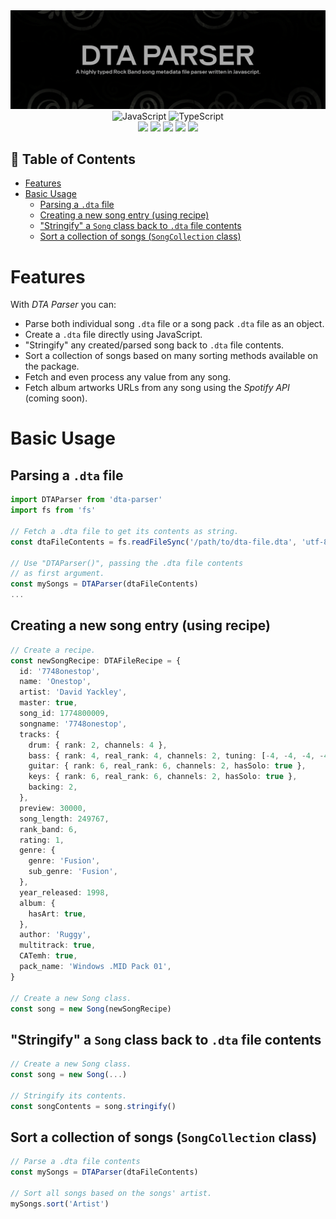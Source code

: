 <div align=center>
<img src='https://raw.githubusercontent.com/ruggeryiury/dta-parser/master/images/header.webp' alt='Header'>
</div>

<div align=center>
<img src='https://xesque.rocketseat.dev/platform/tech/javascript.svg' width='24px' title='JavaScript'/> 
<img src='https://xesque.rocketseat.dev/platform/tech/typescript.svg' width='24px' title='TypeScript'/>
</div>

<div align=center>
<img src='https://img.shields.io/github/last-commit/ruggeryiury/dta-parser?color=%23DDD&style=for-the-badge' /> <img src='https://img.shields.io/github/repo-size/ruggeryiury/dta-parser?style=for-the-badge' /> <img src='https://img.shields.io/github/issues/ruggeryiury/dta-parser?style=for-the-badge' /> <img src='https://img.shields.io/github/package-json/v/ruggeryiury/dta-parser?style=for-the-badge' /> <img src='https://img.shields.io/github/license/ruggeryiury/dta-parser?style=for-the-badge' />
</div>

## 💠 Table of Contents

- [Features](#features)
- [Basic Usage](#basic-usage)
  - [Parsing a `.dta` file](#parsing-a-dta-file)
  - [Creating a new song entry (using recipe)](#creating-a-new-song-entry-using-recipe)
  - ["Stringify" a `Song` class back to `.dta` file contents](#stringify-a-song-class-back-to-dta-file-contents)
  - [Sort a collection of songs (`SongCollection` class)](#sort-a-collection-of-songs-songcollection-class)

# Features

With _DTA Parser_ you can:

- Parse both individual song `.dta` file or a song pack `.dta` file as an object.
- Create a `.dta` file directly using JavaScript.
- "Stringify" any created/parsed song back to `.dta` file contents.
- Sort a collection of songs based on many sorting methods available on the package.
- Fetch and even process any value from any song.
- Fetch album artworks URLs from any song using the _Spotify API_ (coming soon).

# Basic Usage

## Parsing a `.dta` file

```ts
import DTAParser from 'dta-parser'
import fs from 'fs'

// Fetch a .dta file to get its contents as string.
const dtaFileContents = fs.readFileSync('/path/to/dta-file.dta', 'utf-8')

// Use "DTAParser()", passing the .dta file contents
// as first argument.
const mySongs = DTAParser(dtaFileContents)
...
```

## Creating a new song entry (using recipe)

```ts
// Create a recipe.
const newSongRecipe: DTAFileRecipe = {
  id: '7748onestop',
  name: 'Onestop',
  artist: 'David Yackley',
  master: true,
  song_id: 1774800009,
  songname: '7748onestop',
  tracks: {
    drum: { rank: 2, channels: 4 },
    bass: { rank: 4, real_rank: 4, channels: 2, tuning: [-4, -4, -4, -4] },
    guitar: { rank: 6, real_rank: 6, channels: 2, hasSolo: true },
    keys: { rank: 6, real_rank: 6, channels: 2, hasSolo: true },
    backing: 2,
  },
  preview: 30000,
  song_length: 249767,
  rank_band: 6,
  rating: 1,
  genre: {
    genre: 'Fusion',
    sub_genre: 'Fusion',
  },
  year_released: 1998,
  album: {
    hasArt: true,
  },
  author: 'Ruggy',
  multitrack: true,
  CATemh: true,
  pack_name: 'Windows .MID Pack 01',
}

// Create a new Song class.
const song = new Song(newSongRecipe)
```

## "Stringify" a `Song` class back to `.dta` file contents

```ts
// Create a new Song class.
const song = new Song(...)

// Stringify its contents.
const songContents = song.stringify()
```

## Sort a collection of songs (`SongCollection` class)

```ts
// Parse a .dta file contents
const mySongs = DTAParser(dtaFileContents)

// Sort all songs based on the songs' artist.
mySongs.sort('Artist')
```